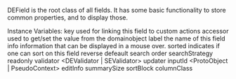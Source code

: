 DEField is the root class of all fields. It has some basic functionality to store common properties, and to display those.

Instance Variables:
	key 		used for linking this field to custom actions
	accessor	used to get/set the value from the domainobject
	label		the name of this field
	info 		information that can be displayed in a mouse over.
	sorted 		indicates if one can sort on this field
	reverse	defeault search order
	searchStrategy	<ProtoObject>
	readonly	<Boolean>
	validator	<DEValidator | SEValidator>
	updater	<DEUpdater>
	inputId	<ProtoObject | PseudoContext>
	editInfo	<ProtoObject>
	summarySize	<ProtoObject>
	sortBlock	<ProtoObject>
	columnClass	<ProtoObject>
